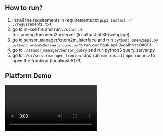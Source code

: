 ## How to run?
1. install the requirements in requirements.txt
        `pip3 install -r ./requirements.txt`
2. go to in-cse file and run
        `./start.sh`        
   for running the onem2m server (localhost:5089/webpage)
3. go to sensor_manager/onem2m_interface and run
        `python3 onem2mapi.py`
        `python3 onem2mDatawarehouse.py`
   to run our flask api (localhost:8069)
4. go to `./sensor_manager/sensor_query` and run
        python3 query_server.py
5. go to `./ui/sensormanager_frontend` and run
         `npm install`
         `npm run dev`
   to open the frontend (localhost:5173)

## Platform Demo
![platform demo](https://github.com/abhishek28069/Ayyo-T/blob/main/diagrams/platform%20demo.mp4)
